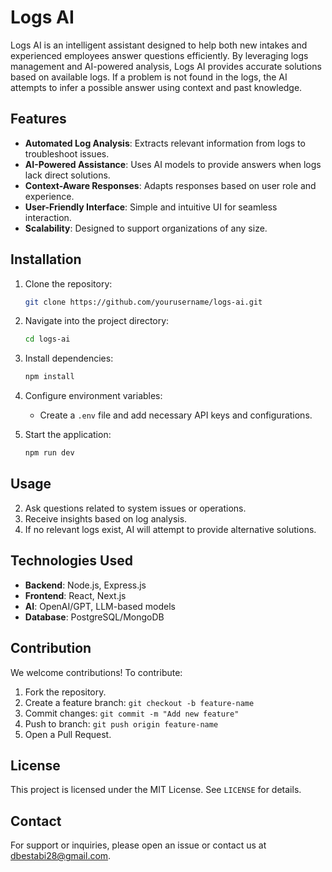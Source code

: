 # Logs AI

Logs AI is an intelligent assistant designed to help both new intakes and experienced employees answer questions efficiently. By leveraging logs management and AI-powered analysis, Logs AI provides accurate solutions based on available logs. If a problem is not found in the logs, the AI attempts to infer a possible answer using context and past knowledge.

## Features

- **Automated Log Analysis**: Extracts relevant information from logs to troubleshoot issues.
- **AI-Powered Assistance**: Uses AI models to provide answers when logs lack direct solutions.
- **Context-Aware Responses**: Adapts responses based on user role and experience.
- **User-Friendly Interface**: Simple and intuitive UI for seamless interaction.
- **Scalability**: Designed to support organizations of any size.

## Installation

1. Clone the repository:
   ```sh
   git clone https://github.com/yourusername/logs-ai.git
   ```
2. Navigate into the project directory:
   ```sh
   cd logs-ai
   ```
3. Install dependencies:
   ```sh
   npm install
   ```
4. Configure environment variables:
   - Create a `.env` file and add necessary API keys and configurations.

5. Start the application:
   ```sh
   npm run dev
   ```

## Usage

2. Ask questions related to system issues or operations.
3. Receive insights based on log analysis.
4. If no relevant logs exist, AI will attempt to provide alternative solutions.

## Technologies Used

- **Backend**: Node.js, Express.js
- **Frontend**: React, Next.js
- **AI**: OpenAI/GPT, LLM-based models
- **Database**: PostgreSQL/MongoDB


## Contribution

We welcome contributions! To contribute:

1. Fork the repository.
2. Create a feature branch: `git checkout -b feature-name`
3. Commit changes: `git commit -m "Add new feature"`
4. Push to branch: `git push origin feature-name`
5. Open a Pull Request.

## License

This project is licensed under the MIT License. See `LICENSE` for details.

## Contact

For support or inquiries, please open an issue or contact us at dbestabi28@gmail.com.
